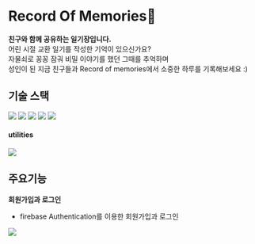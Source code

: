 # Record Of Memories📖
**친구와 함께 공유하는 일기장입니다.**  
어린 시절 교환 일기를 작성한 기억이 있으신가요?  
자물쇠로 꽁꽁 잠궈 비밀 이야기를 했던 그때를 추억하며  
성인이 된 지금 친구들과 Record of memories에서 소중한 하루를 기록해보세요 :)

## 기술 스택
<div align="left">
	<img src="https://img.shields.io/badge/JavaScript-F7DF1E?style=flat&logo=JavaScript&logoColor=white" />
	<img src="https://img.shields.io/badge/React-61DAFB?style=flat&logo=React&logoColor=white" />
	<img src="https://img.shields.io/badge/HTML5-E34F26?style=flat&logo=HTML5&logoColor=white" />
	<img src="https://img.shields.io/badge/CSS3-1572B6?style=flat&logo=CSS3&logoColor=white" />
	<img src="https://img.shields.io/badge/PostCSS-FF6C37?style=flat&logo=PostCSS&logoColor=white" />
</div>

#### utilities
<div align="left">
	<img src="https://img.shields.io/badge/Firebase-FFCA28?style=flat&logo=Firebase&logoColor=white" />
</div>

## 주요기능
**회원가입과 로그인**
+ firebase Authentication를 이용한 회원가입과 로그인

<img src="https://user-images.githubusercontent.com/88491427/194214713-9e834f0f-d8e1-47f9-8f4d-49a2f9b4fb59.mp4L">
